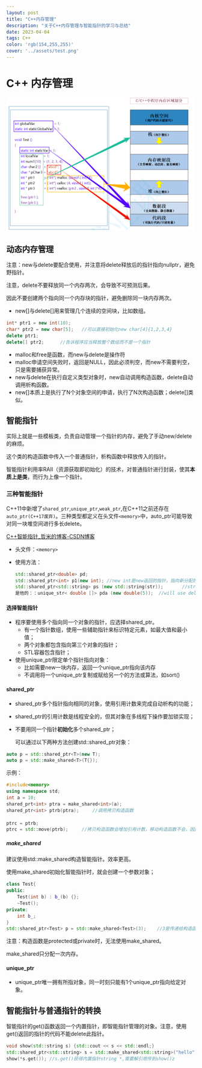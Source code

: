 ```yaml
---
layout: post
title: "C++内存管理"
description: "关于C++内存管理与智能指针的学习与总结"
date: 2023-04-04
tags: C++
color: 'rgb(154,255,255)'
cover: '../assets/test.png'
---
```


# C++ 内存管理

![img](../pictures/内存管理.assets/db5211dd5c2042df892c7e6a12c58313.png)

## 动态内存管理

注意：new与delete要配合使用，并注意将delete释放后的指针指向nullptr，避免野指针。

注意，delete不要释放同一个内存两次，会导致不可预测后果。

因此不要创建两个指向同一个内存块的指针，避免删除同一块内存两次。

* new[]与delete[]用来管理几个连续的空间块，比如数组。

```c++
int* ptr1 = new int(10);
char* ptr2 = new char[5];	//可以直接初始化new char[4]{1,2,3,4}
delete ptr1;
delete[] ptr2;		//告诉程序应当释放整个数组而不是一个指针
```

* malloc和free是函数，而new与delete是操作符
* malloc申请空间失败时，返回是NULL，因此必须判空，而new不需要判空，只是需要捕获异常。
* new与delete在执行自定义类型对象时，new自动调用构造函数，delete自动调用析构函数。
* new[]本质上是执行了N个对象空间的申请，执行了N次构造函数；delete[]类似。

## 智能指针

实际上就是一些模板类，负责自动管理一个指针的内存，避免了手动new/delete的麻烦。

这个类的构造函数中传入一个普通指针，析构函数中释放传入的指针。

智能指针利用率RAII（资源获取即初始化）的技术，对普通指针进行封装，使其**本质上是类**，而行为上像一个指针。

### 三种智能指针

C++11中新增了`shared_ptr`,`unique_ptr`,`weak_ptr`,在C++11之前还存在`auto_ptr(C++17废弃)`。三种类型都定义在头文件`<memory>`中，auto_ptr可能导致对同一块堆空间进行多长delete。

[C++智能指针_哲米的博客-CSDN博客](https://blog.csdn.net/liqingbing12/article/details/107395954)

* 头文件：`<memory>`

* 使用方法：

  ```c++
  std::shared_ptr<double> pd;
  std::shared_ptr<int> p1(new int);	//new int是new返回的指针，指向新分配的内存块。
  std::shared_ptr<std::string> ps (new std::string(str));		//string str = "test";
  是他的：：unique_str< double []> pda (new double(5));	//will use delete []
  ```

#### 选择智能指针

* 程序要使用多个指向同一个对象的指针，应选择shared_ptr。
  * 有一个指针数组，使用一些辅助指针来标识特定元素，如最大值和最小值；
  * 两个对象都包含指向第三个对象的指针；
  * STL容器包含指针；
* 使用unique_ptr限定单个指针指向对象：
  * 比如需要new一块内存，返回一个unique_ptr指向该内存
  * 不调用将一个unique_ptr复制或赋给另一个的方法或算法，如sort()

#### shared_ptr

* shared_ptr多个指针指向相同的对象，使用引用计数来完成自动析构的功能；

* shared_ptr的引用计数是线程安全的，但其对象在多线程下操作要加锁实现；

* 不要用同一个指针**初始化**多个shared_ptr；

  可以通过以下两种方法创建std::shared_ptr对象：

```c++
auto p = std::shared_ptr<T>(new T);
auto p = std::make_shared<T>(T{});
```

示例：

```c++
#include<memory>
using namespace std;
int a = 10;
shared_prt<int> ptra = make_shared<int>(a);
shared_ptr<int> ptrb(ptra);		//调用拷贝构造函数

ptrc = ptrb;
ptrc = std::move(ptrb);		//拷贝构造函数会增加引用计数，移动构造函数不会，因此建议使用移动构造函数。
```

##### make_shared

建议使用std::make_shared构造智能指针。效率更高。

使用make_shared初始化智能指针时，就会创建一个参数对象；

```c++
class Test{
public:
	Test(int b) : b_(b) {};
	~Test();
private:
	int b_;
}
std::shared_ptr<Test> p = std::make_shared<Test>(3);	//3是传递给构造函数的参数
```

注意：构造函数是protected或private时，无法使用make_shared。

make_shared只分配一次内存。

#### unique_ptr

* unique_ptr唯一拥有所指对象，同一时刻只能有1个unique_ptr指向给定对象。

  

## 智能指针与普通指针的转换

智能指针的get()函数返回一个内置指针，即智能指针管理的对象。注意，使用get()返回的指针的代码不能delete此指针。

```c++
void show(std::string s) {std::cout << s << std::endl;}
std::shared_ptr<std::string> s = std::make_shared<std::string>("hello");
show(*s.get());	//s.get()获得内置指针string *,需要解引用传到show()z
```

